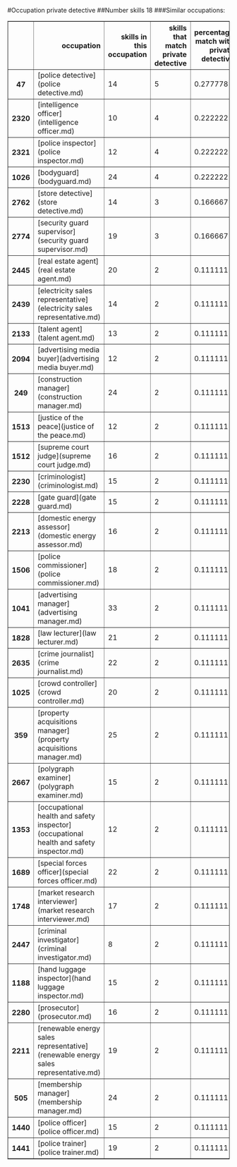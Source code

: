 #Occupation private detective
##Number skills 18
###Similar occupations:
<table border="1" class="dataframe">
  <thead>
    <tr style="text-align: right;">
      <th></th>
      <th>occupation</th>
      <th>skills in this occupation</th>
      <th>skills that match private detective</th>
      <th>percentage match with private detective</th>
      <th>skills not in private detective</th>
    </tr>
  </thead>
  <tbody>
    <tr>
      <th>47</th>
      <td>[police detective](police detective.md)</td>
      <td>14</td>
      <td>5</td>
      <td>0.277778</td>
      <td>9</td>
    </tr>
    <tr>
      <th>2320</th>
      <td>[intelligence officer](intelligence officer.md)</td>
      <td>10</td>
      <td>4</td>
      <td>0.222222</td>
      <td>6</td>
    </tr>
    <tr>
      <th>2321</th>
      <td>[police inspector](police inspector.md)</td>
      <td>12</td>
      <td>4</td>
      <td>0.222222</td>
      <td>8</td>
    </tr>
    <tr>
      <th>1026</th>
      <td>[bodyguard](bodyguard.md)</td>
      <td>24</td>
      <td>4</td>
      <td>0.222222</td>
      <td>20</td>
    </tr>
    <tr>
      <th>2762</th>
      <td>[store detective](store detective.md)</td>
      <td>14</td>
      <td>3</td>
      <td>0.166667</td>
      <td>11</td>
    </tr>
    <tr>
      <th>2774</th>
      <td>[security guard supervisor](security guard supervisor.md)</td>
      <td>19</td>
      <td>3</td>
      <td>0.166667</td>
      <td>16</td>
    </tr>
    <tr>
      <th>2445</th>
      <td>[real estate agent](real estate agent.md)</td>
      <td>20</td>
      <td>2</td>
      <td>0.111111</td>
      <td>18</td>
    </tr>
    <tr>
      <th>2439</th>
      <td>[electricity sales representative](electricity sales representative.md)</td>
      <td>14</td>
      <td>2</td>
      <td>0.111111</td>
      <td>12</td>
    </tr>
    <tr>
      <th>2133</th>
      <td>[talent agent](talent agent.md)</td>
      <td>13</td>
      <td>2</td>
      <td>0.111111</td>
      <td>11</td>
    </tr>
    <tr>
      <th>2094</th>
      <td>[advertising media buyer](advertising media buyer.md)</td>
      <td>12</td>
      <td>2</td>
      <td>0.111111</td>
      <td>10</td>
    </tr>
    <tr>
      <th>249</th>
      <td>[construction manager](construction manager.md)</td>
      <td>24</td>
      <td>2</td>
      <td>0.111111</td>
      <td>22</td>
    </tr>
    <tr>
      <th>1513</th>
      <td>[justice of the peace](justice of the peace.md)</td>
      <td>12</td>
      <td>2</td>
      <td>0.111111</td>
      <td>10</td>
    </tr>
    <tr>
      <th>1512</th>
      <td>[supreme court judge](supreme court judge.md)</td>
      <td>16</td>
      <td>2</td>
      <td>0.111111</td>
      <td>14</td>
    </tr>
    <tr>
      <th>2230</th>
      <td>[criminologist](criminologist.md)</td>
      <td>15</td>
      <td>2</td>
      <td>0.111111</td>
      <td>13</td>
    </tr>
    <tr>
      <th>2228</th>
      <td>[gate guard](gate guard.md)</td>
      <td>15</td>
      <td>2</td>
      <td>0.111111</td>
      <td>13</td>
    </tr>
    <tr>
      <th>2213</th>
      <td>[domestic energy assessor](domestic energy assessor.md)</td>
      <td>16</td>
      <td>2</td>
      <td>0.111111</td>
      <td>14</td>
    </tr>
    <tr>
      <th>1506</th>
      <td>[police commissioner](police commissioner.md)</td>
      <td>18</td>
      <td>2</td>
      <td>0.111111</td>
      <td>16</td>
    </tr>
    <tr>
      <th>1041</th>
      <td>[advertising manager](advertising manager.md)</td>
      <td>33</td>
      <td>2</td>
      <td>0.111111</td>
      <td>31</td>
    </tr>
    <tr>
      <th>1828</th>
      <td>[law lecturer](law lecturer.md)</td>
      <td>21</td>
      <td>2</td>
      <td>0.111111</td>
      <td>19</td>
    </tr>
    <tr>
      <th>2635</th>
      <td>[crime journalist](crime journalist.md)</td>
      <td>22</td>
      <td>2</td>
      <td>0.111111</td>
      <td>20</td>
    </tr>
    <tr>
      <th>1025</th>
      <td>[crowd controller](crowd controller.md)</td>
      <td>20</td>
      <td>2</td>
      <td>0.111111</td>
      <td>18</td>
    </tr>
    <tr>
      <th>359</th>
      <td>[property acquisitions manager](property acquisitions manager.md)</td>
      <td>25</td>
      <td>2</td>
      <td>0.111111</td>
      <td>23</td>
    </tr>
    <tr>
      <th>2667</th>
      <td>[polygraph examiner](polygraph examiner.md)</td>
      <td>15</td>
      <td>2</td>
      <td>0.111111</td>
      <td>13</td>
    </tr>
    <tr>
      <th>1353</th>
      <td>[occupational health and safety inspector](occupational health and safety inspector.md)</td>
      <td>12</td>
      <td>2</td>
      <td>0.111111</td>
      <td>10</td>
    </tr>
    <tr>
      <th>1689</th>
      <td>[special forces officer](special forces officer.md)</td>
      <td>22</td>
      <td>2</td>
      <td>0.111111</td>
      <td>20</td>
    </tr>
    <tr>
      <th>1748</th>
      <td>[market research interviewer](market research interviewer.md)</td>
      <td>17</td>
      <td>2</td>
      <td>0.111111</td>
      <td>15</td>
    </tr>
    <tr>
      <th>2447</th>
      <td>[criminal investigator](criminal investigator.md)</td>
      <td>8</td>
      <td>2</td>
      <td>0.111111</td>
      <td>6</td>
    </tr>
    <tr>
      <th>1188</th>
      <td>[hand luggage inspector](hand luggage inspector.md)</td>
      <td>15</td>
      <td>2</td>
      <td>0.111111</td>
      <td>13</td>
    </tr>
    <tr>
      <th>2280</th>
      <td>[prosecutor](prosecutor.md)</td>
      <td>16</td>
      <td>2</td>
      <td>0.111111</td>
      <td>14</td>
    </tr>
    <tr>
      <th>2211</th>
      <td>[renewable energy sales representative](renewable energy sales representative.md)</td>
      <td>19</td>
      <td>2</td>
      <td>0.111111</td>
      <td>17</td>
    </tr>
    <tr>
      <th>505</th>
      <td>[membership manager](membership manager.md)</td>
      <td>24</td>
      <td>2</td>
      <td>0.111111</td>
      <td>22</td>
    </tr>
    <tr>
      <th>1440</th>
      <td>[police officer](police officer.md)</td>
      <td>15</td>
      <td>2</td>
      <td>0.111111</td>
      <td>13</td>
    </tr>
    <tr>
      <th>1441</th>
      <td>[police trainer](police trainer.md)</td>
      <td>19</td>
      <td>2</td>
      <td>0.111111</td>
      <td>17</td>
    </tr>
  </tbody>
</table>
